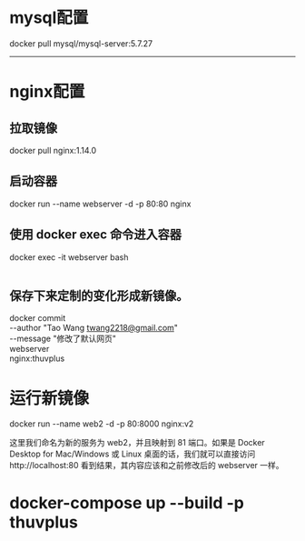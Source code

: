 # mysql配置

docker pull mysql/mysql-server:5.7.27

---

# nginx配置

## 拉取镜像
docker pull nginx:1.14.0
## 启动容器
docker run --name webserver -d -p 80:80 nginx
## 使用 docker exec 命令进入容器
docker exec -it webserver bash
```
```
## 保存下来定制的变化形成新镜像。
docker commit \
    --author "Tao Wang <twang2218@gmail.com>" \
    --message "修改了默认网页" \
    webserver \
    nginx:thuvplus
# 运行新镜像

docker run --name web2 -d -p 80:8000 nginx:v2

这里我们命名为新的服务为 web2，并且映射到 81 端口。如果是 Docker Desktop for Mac/Windows 或 Linux 桌面的话，我们就可以直接访问 http://localhost:80 看到结果，其内容应该和之前修改后的 webserver 一样。


# docker-compose up --build -p thuvplus